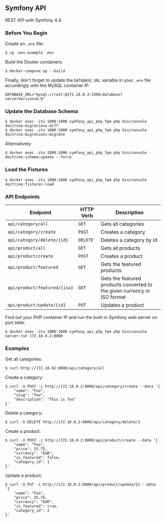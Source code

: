 ## Symfony API

REST API with Symfony 4.4.

### Before You Begin

Create an `.env` file:

    $ cp .env.example .env

Build the Docker containers:

    $ docker-compose up --build

Finally, don't forget to update the `DATABASE_URL` variable in your `.env` file accordingly with the MySQL container IP:

```
DATABASE_URL="mysql://root:@172.18.0.3:3306/database?serverVersion=8.0"
```

### Update the Database Schema

    $ docker exec -itu 1000:1000 symfony_api_php_fpm php bin/console doctrine:migrations:diff
    $ docker exec -itu 1000:1000 symfony_api_php_fpm php bin/console doctrine:migrations:migrate

Alternatively:

    $ docker exec -itu 1000:1000 symfony_api_php_fpm php bin/console doctrine:schema:update --force

### Load the Fixtures

    $ docker exec -itu 1000:1000 symfony_api_php_fpm php bin/console doctrine:fixtures:load

### API Endpoints

Endpoint | HTTP Verb | Description
-------- | --------- | -----------
`api/category/all` | `GET` | Gets all categories
`api/category/create` | `POST` | Creates a category
`api/category/delete/{id}` | `DELETE` | Deletes a category by id
`api/product/all` | `GET` | Gets all products
`api/product/create` | `POST` | Creates a product
`api/product/featured` | `GET` | Gets the featured products
`api/product/featured/{iso}` | `GET` | Gets the featured products converted to the given currency in ISO format
`api/product/update/{id}` | `PUT` | Updates a product

Find out your PHP container IP and run the built-in Symfony web server on port `8000`:

    $ docker exec -itu 1000:1000 symfony_api_php_fpm php bin/console server:run 172.18.0.2:8000

### Examples

Get all categories:

    $ curl http://172.18.02:8000/api/category/all

Create a category:

    $ curl -X POST -i http://172.18.0.2:8000/api/category/create --data '{
        "name": "Foo",
        "slug": "foo",
        "description": "This is foo"
    }'

Delete a category:

    $ curl -X DELETE http://172.18.0.2:8000/api/category/delete/3

Create a product:

    $ curl -X POST -i http://172.18.0.2:8000/api/product/create --data '{
        "name": "Foo",
        "price": 25.75,
        "currency": "EUR",
        "is_featured": false,
        "category_id": 1
    }'

Update a product:

    $ curl -X PUT -i http://172.18.0.2:8000/api/product/update/51 --data '{
        "name": "Foo",
        "price": 25.76,
        "currency": "EUR",
        "is_featured": true,
        "category_id": 2
    }'
